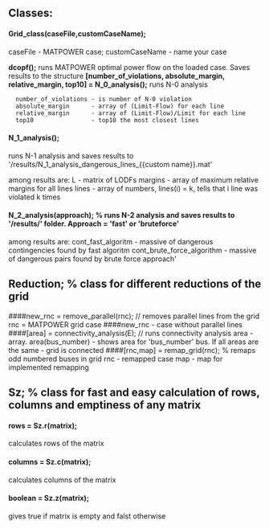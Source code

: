## Classes: 
#### Grid_class(caseFile,customCaseName); 
  caseFile - MATPOWER case; 
  customCaseName - name your case

**dcopf();** runs MATPOWER optimal power flow on the loaded case. Saves results to the structure
**[number_of_violations, absolute_margin, relative_margin, top10] = N_0_analysis();** runs N-0 analysis 
```  
  number_of_violations - is number of N-0 violation
  absolute_margin      - array of (Limit-Flow) for each line
  relative_margin      - array of (Limit-Flow)/Limit for each line
  top10                - top10 the most closest lines
```
#### N_1_analysis();
runs N-1 analysis and saves results to '/results/N_1_analysis_dangerous_lines_{{custom name}}.mat'
  
  among results are:
  L       - matrix of LODFs
  margins - array of maximum relative margins for all lines 
  lines   - array of numbers, lines(i) = k, tells that i line was violated k times 

#### N_2_analysis(approach); % runs N-2 analysis and saves results to '/results/' folder. Approach = 'fast' or 'bruteforce'
  among results are:
  cont_fast_algoritm   - massive of dangerous contingencies found by fast algoritm
  cont_brute_force_algorithm - massive of dangerous pairs found by brute force approach'

## Reduction; % class for different reductions of the grid 
  
####new_rnc = remove_parallel(rnc); // removes parallel lines from the grid rnc = MATPOWER grid case
####new_rnc - case without parallel lines
####[area] = connectivity_analysis(E); // runs connectivity analysis area - array. area(bus_number) - shows area for 'bus_number' bus. If all areas are the same - grid is connected
####[rnc,map] = remap_grid(rnc); % remaps odd numbered buses in grid
  rnc - remapped case
  map - map for implemented remapping

## Sz; % class for fast and easy calculation of rows, columns and emptiness of any matrix
#### rows    = Sz.r(matrix); 
calculates rows of the matrix
#### columns = Sz.c(matrix); 
calculates columns of the matrix
#### boolean = Sz.z(matrix); 
gives true if matrix is empty and falst otherwise  

